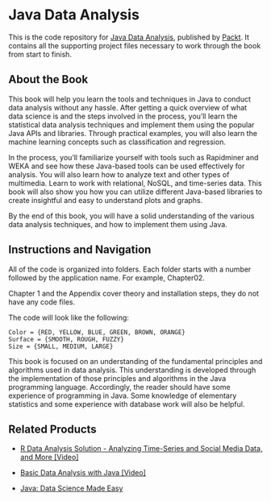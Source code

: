# Java Data Analysis
This is the code repository for [Java Data Analysis](https://www.packtpub.com/big-data-and-business-intelligence/java-data-analysis?utm_source=github&utm_medium=repository&utm_campaign=9781787285651), published by [Packt](https://www.packtpub.com/?utm_source=github). It contains all the supporting project files necessary to work through the book from start to finish.
## About the Book
This book will help you learn the tools and techniques in Java to conduct data analysis without any hassle. After getting a quick overview of what data science is and the steps involved in the process, you’ll learn the statistical data analysis techniques and implement them using the popular Java APIs and libraries. Through practical examples, you will also learn the machine learning concepts such as classification and regression.

In the process, you’ll familiarize yourself with tools such as Rapidminer and WEKA and see how these Java-based tools can be used effectively for analysis. You will also learn how to analyze text and other types of multimedia. Learn to work with relational, NoSQL, and time-series data. This book will also show you how you can utilize different Java-based libraries to create insightful and easy to understand plots and graphs.

By the end of this book, you will have a solid understanding of the various data analysis techniques, and how to implement them using Java.
## Instructions and Navigation
All of the code is organized into folders. Each folder starts with a number followed by the application name. For example, Chapter02.

Chapter 1 and the Appendix cover theory and installation steps, they do not have any code files.


The code will look like the following:
```
Color = {RED, YELLOW, BLUE, GREEN, BROWN, ORANGE}
Surface = {SMOOTH, ROUGH, FUZZY}
Size = {SMALL, MEDIUM, LARGE}
```

This book is focused on an understanding of the fundamental principles and algorithms used in data analysis. This understanding is developed through the implementation of those principles and algorithms in the Java programming language. Accordingly, the reader should have some experience of programming in Java. Some knowledge of elementary statistics and some experience with database work will also be helpful.

## Related Products
* [R Data Analysis Solution - Analyzing Time-Series and Social Media Data, and More [Video]](https://www.packtpub.com/big-data-and-business-intelligence/r-data-analysis-solution-–-analyzing-time-series-and-social-media?utm_source=github&utm_medium=repository&utm_campaign=9781788392532)

* [Basic Data Analysis with Java [Video]](https://www.packtpub.com/big-data-and-business-intelligence/basic-data-analysis-java-video?utm_source=github&utm_medium=repository&utm_campaign=9781788392631)

* [Java: Data Science Made Easy](https://www.packtpub.com/big-data-and-business-intelligence/java-data-science-made-easy?utm_source=github&utm_medium=repository&utm_campaign=9781788475655)

